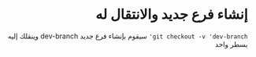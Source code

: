 <div dir=rtl >

# إنشاء فرع جديد والانتقال له

`git checkout -v 'dev-branch'`  سيقوم بإنشاء فرع جديد dev-branch وينقلك إليه بسطر واحد 

</div>